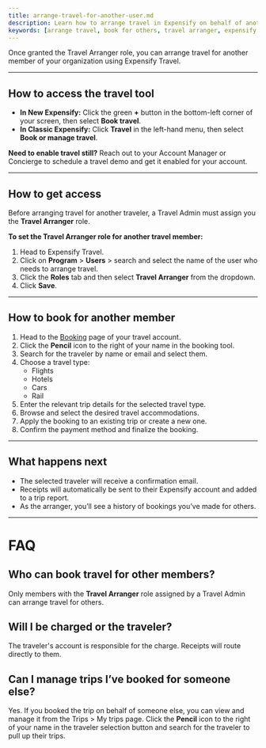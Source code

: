 ```yaml
---
title: arrange-travel-for-another-user.md
description: Learn how to arrange travel in Expensify on behalf of another member, using either Classic or New Expensify.
keywords: [arrange travel, book for others, travel arranger, expensify travel, classic, new expensify]
---
```


<div id="new-expensify" markdown="1">

Once granted the Travel Arranger role, you can arrange travel for another member of your organization using Expensify Travel.

---

## How to access the travel tool

- **In New Expensify:** Click the green **+** button in the bottom-left corner of your screen, then select **Book travel**.
- **In Classic Expensify:** Click **Travel** in the left-hand menu, then select **Book or manage travel**.

**Need to enable travel still?** Reach out to your Account Manager or Concierge to schedule a travel demo and get it enabled for your account.

---

## How to get access

Before arranging travel for another traveler, a Travel Admin must assign you the **Travel Arranger** role.

**To set the Travel Arranger role for another travel member:**

1. Head to Expensify Travel.
2. Click on **Program** > **Users** > search and select the name of the user who needs to arrange travel.
3. Click the **Roles** tab and then select **Travel Arranger** from the dropdown.
4. Click **Save**.

---

## How to book for another member

1. Head to the [Booking](https://travel.expensify.com/flights) page of your travel account.
2. Click the **Pencil** icon to the right of your name in the booking tool.
3. Search for the traveler by name or email and select them.
4. Choose a travel type:
   - Flights
   - Hotels
   - Cars
   - Rail
5. Enter the relevant trip details for the selected travel type.
6. Browse and select the desired travel accommodations.
7. Apply the booking to an existing trip or create a new one.
8. Confirm the payment method and finalize the booking.

---

## What happens next

- The selected traveler will receive a confirmation email.
- Receipts will automatically be sent to their Expensify account and added to a trip report.
- As the arranger, you’ll see a history of bookings you’ve made for others.

---

# FAQ

## Who can book travel for other members?
Only members with the **Travel Arranger** role assigned by a Travel Admin can arrange travel for others.

## Will I be charged or the traveler?
The traveler's account is responsible for the charge. Receipts will route directly to them.

## Can I manage trips I’ve booked for someone else?
Yes. If you booked the trip on behalf of someone else, you can view and manage it from the Trips > My trips page. Click the **Pencil** icon to the right of your name in the traveler selection button and search for the traveler to pull up their trips.

</div>
